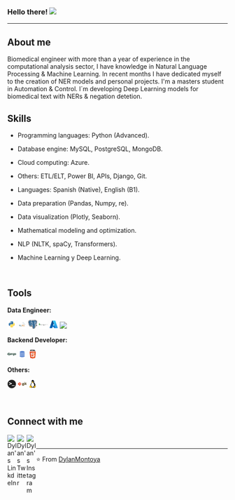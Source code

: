 ### Hello there! <img src="https://raw.githubusercontent.com/iampavangandhi/iampavangandhi/master/gifs/Hi.gif" width="30px">

***********************************

## About me
Biomedical engineer with more than a year of experience in the computational analysis sector, I have knowledge in Natural Language Processing & Machine Learning. In recent months I have dedicated myself to the creation of NER models and personal projects.
I'm a masters student in Automation & Control. I´m developing Deep Learning models for biomedical text with NERs & negation detetion.


## Skills

- Programming languages: Python (Advanced).
- Database engine: MySQL, PostgreSQL, MongoDB.
- Cloud computing: Azure.
- Others: ETL/ELT, Power BI, APIs, Django, Git.
- Languages: Spanish (Native), English (B1).

- Data preparation (Pandas, Numpy, re).
- Data visualization (Plotly, Seaborn).
- Mathematical modeling and optimization.
- NLP (NLTK, spaCy, Transformers).
- Machine Learning y Deep Learning.

<br />

## Tools

**Data Engineer:**
<br />

<code><img height="20" src="https://raw.githubusercontent.com/github/explore/80688e429a7d4ef2fca1e82350fe8e3517d3494d/topics/python/python.png"></code>
<code><img height="20" src="https://raw.githubusercontent.com/github/explore/80688e429a7d4ef2fca1e82350fe8e3517d3494d/topics/mysql/mysql.png"></code>
<code><img height="20" src="https://raw.githubusercontent.com/github/explore/80688e429a7d4ef2fca1e82350fe8e3517d3494d/topics/postgresql/postgresql.png"></code>
<code><img height="20" src="https://raw.githubusercontent.com/github/explore/80688e429a7d4ef2fca1e82350fe8e3517d3494d/topics/mongodb/mongodb.png"></code>
<code><img height="20" src="https://raw.githubusercontent.com/github/explore/80688e429a7d4ef2fca1e82350fe8e3517d3494d/topics/azure/azure.png"></code>
<code><img height="20" src="https://github.com/microsoft/PowerBI-Icons/blob/main/PNG/Power-BI.png"></code>


**Backend Developer:**
<br />

<code><img height="20" src="https://raw.githubusercontent.com/github/explore/80688e429a7d4ef2fca1e82350fe8e3517d3494d/topics/django/django.png"></code>
<code><img height="20" src="https://raw.githubusercontent.com/github/explore/80688e429a7d4ef2fca1e82350fe8e3517d3494d/topics/sql/sql.png"></code>
<code><img height="20" src="https://raw.githubusercontent.com/github/explore/80688e429a7d4ef2fca1e82350fe8e3517d3494d/topics/html/html.png"></code>


**Others:**
<br />

<code><img height="20" src="https://raw.githubusercontent.com/github/explore/80688e429a7d4ef2fca1e82350fe8e3517d3494d/topics/terminal/terminal.png"></code>
<code><img height="20" src="https://raw.githubusercontent.com/github/explore/80688e429a7d4ef2fca1e82350fe8e3517d3494d/topics/git/git.png"></code>
<code><img height="20" src="https://raw.githubusercontent.com/github/explore/80688e429a7d4ef2fca1e82350fe8e3517d3494d/topics/linux/linux.png"></code>

<br />

## Connect with me

<a href="https://www.linkedin.com/in/dylan-montoya/">  
  <img align="left" alt="Dylan's LinkdeIn" width="22px" src="https://cdn.jsdelivr.net/npm/simple-icons@v3/icons/linkedin.svg" />
</a>

<a href="https://twitter.com/dylan_montoya22">
  <img align="left" alt="Dylan's Twitter" width="22px" src="https://cdn.jsdelivr.net/npm/simple-icons@v3/icons/twitter.svg" />
</a>

<a href="https://www.instagram.com/damontoya22/">
  <img align="left" alt="Dylan's Instagram" width="22px" src="https://cdn.jsdelivr.net/npm/simple-icons@v3/icons/instagram.svg" />
</a>

<br />

***********************************

⭐️ From [DylanMontoya](https://github.com/DylanMontoya)
